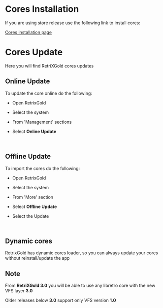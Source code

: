 # Cores Installation

If you are using store release use the following link to install cores:

<a href="https://retrix.astifan.online/cores.html">Cores installation page</a>

# Cores Update

Here you will find RetriXGold cores updates


## Online Update

To update the core online do the following:

- Open RetrixGold

- Select the system

- From 'Management' sections

- Select <b>Online Update</b>

<br/>

## Offline Update

To import the cores do the following:

- Open RetrixGold

- Select the system

- From 'More' section

- Select <b>Offline Update</b>

- Select the Update


<br/>
	

## Dynamic cores

RetrixGold has dynamic cores loader, so you can always update your cores without reinstall/update the app


## Note

From **RetriXGold 3.0** you will be able to use any libretro core with the new VFS layer **3.0** 

Older releases below **3.0** support only VFS version **1.0**
